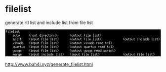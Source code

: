 # filelist
generate rtl list and include list  from file list

![format](https://github.com/BHa2R00/filelist/blob/main/20250807002504_526x92_scrot.png)


http://www.bah4i.xyz/generate_filelist.html
